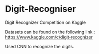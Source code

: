 # Digit-Recogniser
Digit Recognizer Competition on Kaggle

Datasets can be found on the following link : https://www.kaggle.com/c/digit-recognizer

Used CNN to recognize the digits.
